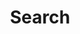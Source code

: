 ---
title: "Search" # in any language you want
layout: "search" # necessary for search
# url: "/archive"
# description: "Description for Search"
summary: "search"
placeholder: "What interests you?"
---